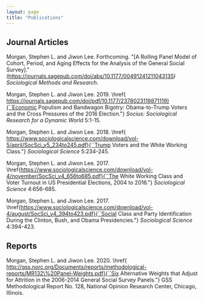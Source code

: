 ```yaml
---
layout: page
title: "Publications"
---
```


## Journal Articles

Morgan, Stephen L. and Jiwon Lee. Forthcoming. "[A Rolling Panel Model of Cohort, Period, and Aging Effects for the Analysis of the General Social Survey]."(https://journals.sagepub.com/doi/abs/10.1177/00491241211043135) *Sociological Methods and Research*. 

Morgan, Stephen L. and  Jiwon Lee. 2019. \href{ https://journals.sagepub.com/doi/pdf/10.1177/2378023119871119}{``Economic Populism and Bandwagon Bigotry: Obama-to-Trump Voters and the Cross Pressures of the 2016 Election."} *Socius: Sociological Research for a Dynamic World* 5:1-15.

Morgan, Stephen L. and  Jiwon Lee. 2018.  \href{ https://www.sociologicalscience.com/download/vol-5/april/SocSci_v5_234to245.pdf}{``Trump Voters and the White Working Class."} *Sociological Science* 5:234-245.

Morgan, Stephen L. and  Jiwon Lee. 2017.   \href{https://www.sociologicalscience.com/download/vol-4/november/SocSci_v4_656to685.pdf}{``The White Working Class and Voter Turnout in US Presidential Elections, 2004 to 2016."}  *Sociological Science* 4:656-685.

Morgan, Stephen L. and  Jiwon Lee. 2017. \href{https://www.sociologicalscience.com/download/vol-4/august/SocSci_v4_394to423.pdf}{``Social Class and Party Identification During the Clinton, Bush, and Obama Presidencies."}  *Sociological Science* 4:394-423.

## Reports

Morgan, Stephen L. and Jiwon Lee. 2020. \href{ http://gss.norc.org/Documents/reports/methodological-reports/MR132\%20Panel-Weights.pdf}{``Six Alternative Weights that Adjust for Attrition in the 2006-2014 General Social Survey Panels."} GSS Methodological Report No. 128, National Opinion Research Center, Chicago, Illinois. 


